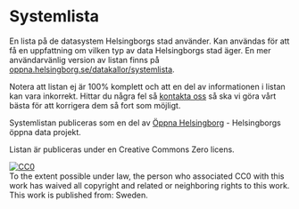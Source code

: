 Systemlista
===========

En lista på de datasystem Helsingborgs stad använder. Kan användas för att få en uppfattning om vilken typ av data Helsingborgs stad äger. En mer användarvänlig version av listan finns på [oppna.helsingborg.se/datakallor/systemlista](https://oppna.helsingborg.se/datakallor/systemlista/).

Notera att listan ej är 100% komplett och att en del av informationen i listan kan vara inkorrekt. Hittar du några fel så [kontakta oss](https://oppna.helsingborg.se/kontakta/) så ska vi göra vårt bästa för att korrigera dem så fort som möjligt.

Systemlistan publiceras som en del av [Öppna Helsingborg](http://oppna.helsingborg.se/) - Helsingborgs öppna data projekt.

Listan är publiceras under en Creative Commons Zero licens.

<p xmlns:dct="http://purl.org/dc/terms/" xmlns:vcard="http://www.w3.org/2001/vcard-rdf/3.0#">
  <a rel="license"
     href="http://creativecommons.org/publicdomain/zero/1.0/">
    <img src="http://i.creativecommons.org/p/zero/1.0/88x31.png" style="border-style: none;" alt="CC0" />
  </a>
  <br />
  To the extent possible under law,
  <span rel="dct:publisher" resource="[_:publisher]">the person who associated CC0</span>
  with this work has waived all copyright and related or neighboring
  rights to this work.
This work is published from:
<span property="vcard:Country" datatype="dct:ISO3166"
      content="SE" about="[_:publisher]">
  Sweden</span>.
</p>
